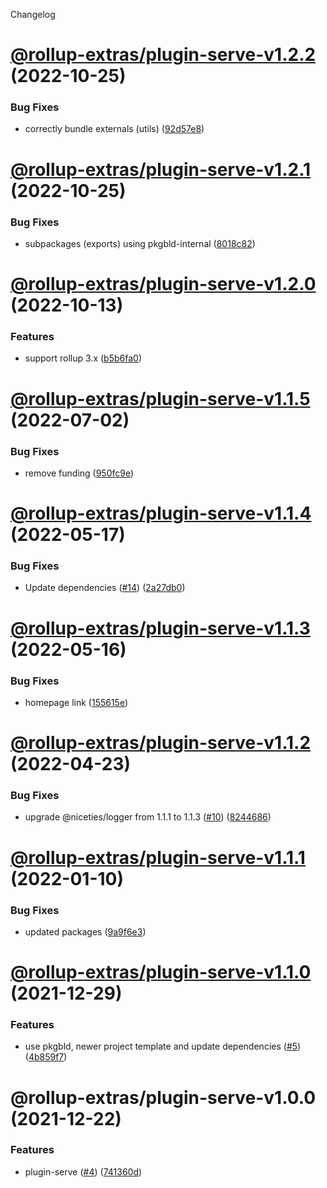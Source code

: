 Changelog

# [@rollup-extras/plugin-serve-v1.2.2](https://github.com/kshutkin/rollup-extras/compare/@rollup-extras/plugin-serve-v1.2.1...@rollup-extras/plugin-serve-v1.2.2) (2022-10-25)


### Bug Fixes

* correctly bundle externals (utils) ([92d57e8](https://github.com/kshutkin/rollup-extras/commit/92d57e89added20a06c7d46b7e29f5bda6d2c869))

# [@rollup-extras/plugin-serve-v1.2.1](https://github.com/kshutkin/rollup-extras/compare/@rollup-extras/plugin-serve-v1.2.0...@rollup-extras/plugin-serve-v1.2.1) (2022-10-25)


### Bug Fixes

* subpackages (exports) using pkgbld-internal ([8018c82](https://github.com/kshutkin/rollup-extras/commit/8018c82fd23aceaf64ea18ea7e6ce46a932a1508))

# [@rollup-extras/plugin-serve-v1.2.0](https://github.com/kshutkin/rollup-extras/compare/@rollup-extras/plugin-serve-v1.1.5...@rollup-extras/plugin-serve-v1.2.0) (2022-10-13)


### Features

* support rollup 3.x ([b5b6fa0](https://github.com/kshutkin/rollup-extras/commit/b5b6fa08bc7ed6846b8d1404d14d96365a8cab02))

# [@rollup-extras/plugin-serve-v1.1.5](https://github.com/kshutkin/rollup-extras/compare/@rollup-extras/plugin-serve-v1.1.4...@rollup-extras/plugin-serve-v1.1.5) (2022-07-02)


### Bug Fixes

* remove funding ([950fc9e](https://github.com/kshutkin/rollup-extras/commit/950fc9e7a3d0c0dc264f7dbe593294aec9717cf1))

# [@rollup-extras/plugin-serve-v1.1.4](https://github.com/kshutkin/rollup-extras/compare/@rollup-extras/plugin-serve-v1.1.3...@rollup-extras/plugin-serve-v1.1.4) (2022-05-17)


### Bug Fixes

* Update dependencies ([#14](https://github.com/kshutkin/rollup-extras/issues/14)) ([2a27db0](https://github.com/kshutkin/rollup-extras/commit/2a27db04bb31c73d4480a6d0a42006b588f8c19d))

# [@rollup-extras/plugin-serve-v1.1.3](https://github.com/kshutkin/rollup-extras/compare/@rollup-extras/plugin-serve-v1.1.2...@rollup-extras/plugin-serve-v1.1.3) (2022-05-16)


### Bug Fixes

* homepage link ([155615e](https://github.com/kshutkin/rollup-extras/commit/155615e0129e6247d45925589bd8133b56fc088d))

# [@rollup-extras/plugin-serve-v1.1.2](https://github.com/kshutkin/rollup-extras/compare/@rollup-extras/plugin-serve-v1.1.1...@rollup-extras/plugin-serve-v1.1.2) (2022-04-23)


### Bug Fixes

* upgrade @niceties/logger from 1.1.1 to 1.1.3 ([#10](https://github.com/kshutkin/rollup-extras/issues/10)) ([8244686](https://github.com/kshutkin/rollup-extras/commit/824468686bfecc53124a0da3f9450d875055db84))

# [@rollup-extras/plugin-serve-v1.1.1](https://github.com/kshutkin/rollup-extras/compare/@rollup-extras/plugin-serve-v1.1.0...@rollup-extras/plugin-serve-v1.1.1) (2022-01-10)


### Bug Fixes

* updated packages ([9a9f6e3](https://github.com/kshutkin/rollup-extras/commit/9a9f6e365c076fd4d5b43bf9e36b3ee2bdfcf0dc))

# [@rollup-extras/plugin-serve-v1.1.0](https://github.com/kshutkin/rollup-extras/compare/@rollup-extras/plugin-serve-v1.0.0...@rollup-extras/plugin-serve-v1.1.0) (2021-12-29)


### Features

* use pkgbld, newer project template and update dependencies ([#5](https://github.com/kshutkin/rollup-extras/issues/5)) ([4b859f7](https://github.com/kshutkin/rollup-extras/commit/4b859f742269edf685548006ab6733884ad29910))

# @rollup-extras/plugin-serve-v1.0.0 (2021-12-22)


### Features

* plugin-serve ([#4](https://github.com/kshutkin/rollup-extras/issues/4)) ([741360d](https://github.com/kshutkin/rollup-extras/commit/741360db1f8896b5f63c9a3cbc3367f9c3ab3f3d))
